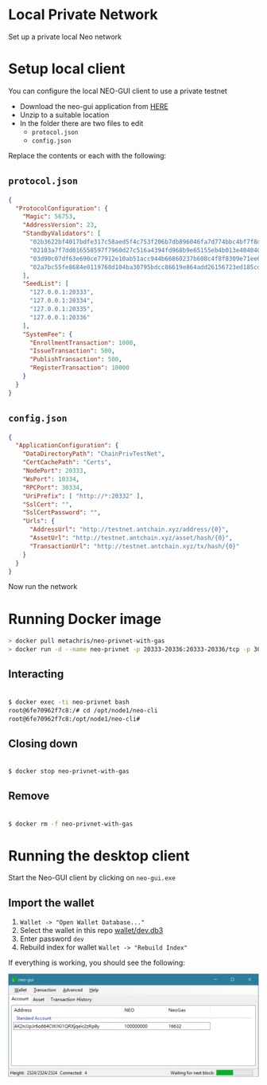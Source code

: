# Local Private Network

Set up a private local Neo network


# Setup local client

You can configure the local NEO-GUI client to use a private testnet

- Download the neo-gui application from [HERE](https://github.com/neo-project/neo-gui/releases)
- Unzip to a suitable location
- In the folder there are two files to edit
  + ``protocol.json``
  + ``config.json``

Replace the contents or each with the following:

## ``protocol.json``

```json
{
  "ProtocolConfiguration": {
    "Magic": 56753,
    "AddressVersion": 23,
    "StandbyValidators": [
      "02b3622bf4017bdfe317c58aed5f4c753f206b7db896046fa7d774bbc4bf7f8dc2",
      "02103a7f7dd016558597f7960d27c516a4394fd968b9e65155eb4b013e4040406e",
      "03d90c07df63e690ce77912e10ab51acc944b66860237b608c4f8f8309e71ee699",
      "02a7bc55fe8684e0119768d104ba30795bdcc86619e864add26156723ed185cd62"
    ],
    "SeedList": [
      "127.0.0.1:20333",
      "127.0.0.1:20334",
      "127.0.0.1:20335",
      "127.0.0.1:20336"
    ],
    "SystemFee": {
      "EnrollmentTransaction": 1000,
      "IssueTransaction": 500,
      "PublishTransaction": 500,
      "RegisterTransaction": 10000
    }
  }
}

```

## ``config.json``

```json
{
  "ApplicationConfiguration": {
    "DataDirectoryPath": "ChainPrivTestNet",
    "CertCachePath": "Certs",
    "NodePort": 20333,
    "WsPort": 10334,
    "RPCPort": 30334,
    "UriPrefix": [ "http://*:20332" ],
    "SslCert": "",
    "SslCertPassword": "",
    "Urls": {
      "AddressUrl": "http://testnet.antchain.xyz/address/{0}",
      "AssetUrl": "http://testnet.antchain.xyz/asset/hash/{0}",
      "TransactionUrl": "http://testnet.antchain.xyz/tx/hash/{0}"
    }
  }
}
```

Now run the network


# Running Docker image

```bash
> docker pull metachris/neo-privnet-with-gas
> docker run -d --name neo-privnet -p 20333-20336:20333-20336/tcp -p 30333-30336:30333-30336/tcp metachris/neo-privnet-with-gas
```

## Interacting

```bash

$ docker exec -ti neo-privnet bash
root@6fe70962f7c8:/# cd /opt/node1/neo-cli
root@6fe70962f7c8:/opt/node1/neo-cli#

```

## Closing down

```bash

$ docker stop neo-privnet-with-gas

```

## Remove

```bash

$ docker rm -f neo-privnet-with-gas

```

# Running the desktop client

Start the Neo-GUI client by clicking on ``neo-gui.exe``

## Import the wallet

1. ``Wallet -> "Open Wallet Database..."``
2. Select the wallet in this repo [wallet/dev.db3](wallet/dev.db3)
3. Enter password ``dev``
4. Rebuild index for wallet ``Wallet -> "Rebuild Index"``

If everything is working, you should see the following:

![Success!](img/2017-12-06.png)